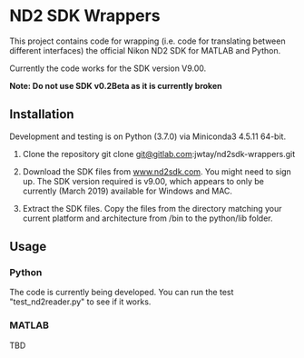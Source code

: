#  ND2 SDK Wrappers

This project contains code for wrapping (i.e. code for translating between different interfaces) the official Nikon ND2 SDK for MATLAB and Python.

Currently the code works for the SDK version V9.00.

**Note: Do not use SDK v0.2Beta as it is currently broken**

## Installation

Development and testing is on Python (3.7.0) via Miniconda3 4.5.11 64-bit.

1. Clone the repository
  git clone git@gitlab.com:jwtay/nd2sdk-wrappers.git

2. Download the SDK files from www.nd2sdk.com. You might need to sign up. The SDK version required is v9.00, which appears to only be currently (March 2019) available for Windows and MAC.

3. Extract the SDK files. Copy the files from the directory matching your current platform and architecture from /bin to the python/lib folder.

## Usage

### Python

The code is currently being developed. You can run the test "test_nd2reader.py" to see if it works.

### MATLAB

TBD